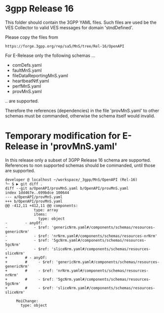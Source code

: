 # 3gpp Release 16 

This folder should contain the 3GPP YAML files. Such files are used be the VES
Collector to valid VES messages for domain 'stndDefined'.

Please copy the files from 
```
https://forge.3gpp.org/rep/sa5/MnS/tree/Rel-16/OpenAPI
```

For E-Release only the following schemas ...

 * comDefs.yaml
 * faultMnS.yaml
 * fileDataReportingMnS.yaml
 * heartbeatNtf.yaml
 * perfMnS.yaml
 * provMnS.yaml

.. are supported.

Therefore the references (dependencies) in the file 'provMnS.yaml' to other schemas must be commanded, otherwise the schema itself would invalid.

# Temporary modification for E-Release in 'provMnS.yaml'

In this release only a subset of 3GPP Release 16 schema are supported. References to non supported schemas should be commanded, until those are supported.

```
developer @ localhost ~/workspace/_3gpp/MnS/OpenAPI (Rel-16)
└─ $ ▶ git diff .
diff --git a/OpenAPI/provMnS.yaml b/OpenAPI/provMnS.yaml
index 1dd467e..699bdce 100644
--- a/OpenAPI/provMnS.yaml
+++ b/OpenAPI/provMnS.yaml
@@ -412,11 +412,11 @@ components:
             type: array
             items:
               type: object
-        - anyOf:
-            - $ref: 'genericNrm.yaml#/components/schemas/resources-genericNrm'
-            - $ref: 'nrNrm.yaml#/components/schemas/resources-nrNrm'
-            - $ref: '5gcNrm.yaml#/components/schemas/resources-5gcNrm'
-            - $ref: 'sliceNrm.yaml#/components/schemas/resources-sliceNrm'
+        # - anyOf:
+        #     - $ref: 'genericNrm.yaml#/components/schemas/resources-genericNrm'
+        #     - $ref: 'nrNrm.yaml#/components/schemas/resources-nrNrm'
+        #     - $ref: '5gcNrm.yaml#/components/schemas/resources-5gcNrm'
+        #     - $ref: 'sliceNrm.yaml#/components/schemas/resources-sliceNrm'
 
     MoiChange:
       type: object
```
